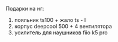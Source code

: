Подарки на нг:
1) пояльник ts100 + жало ts - l
2) корпус  deepcool 500 + 4 вентилятора
3) усилитель для наушников fiio k5 pro
